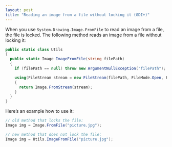 ```yaml
---
layout: post
title: "Reading an image from a file without locking it (GDI+)"
---
```


When you use `System.Drawing.Image.FromFile` to read an image from a file, the file is locked. The following method reads an image from a file without locking it:

```csharp
public static class Utils
{
  public static Image ImageFromFile(string filePath)
  {
    if (filePath == null) throw new ArgumentNullException("filePath");

    using(FileStream stream = new FileStream(filePath, FileMode.Open, FileAccess.Read))
    {
      return Image.FromStream(stream);
    }
  }
}
```

Here’s an example how to use it:

```csharp
// old method that locks the file:
Image img = Image.FromFile("picture.jpg");

// new method that does not lock the file:
Image img = Utils.ImageFromFile("picture.jpg");
```